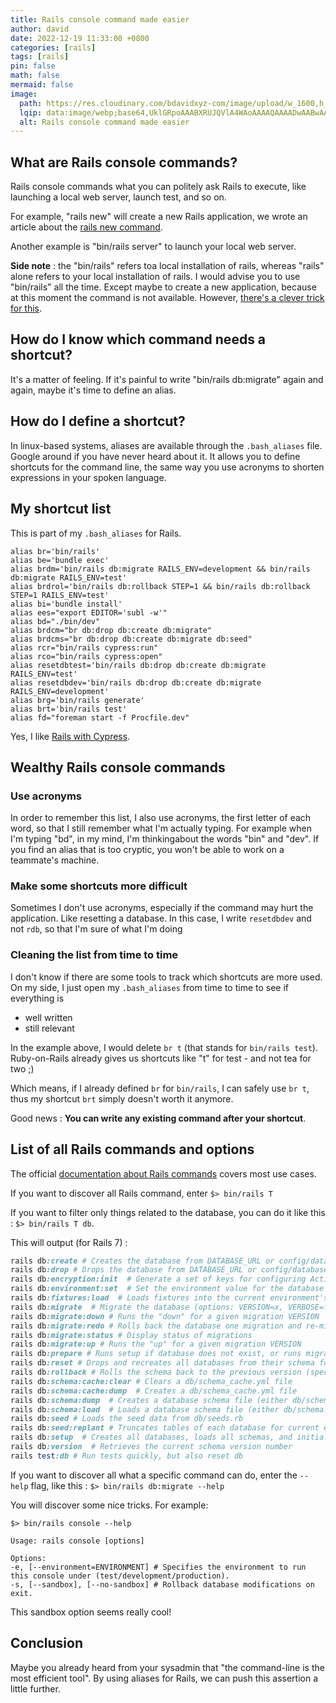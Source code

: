 ```yaml
---
title: Rails console command made easier
author: david
date: 2022-12-19 11:33:00 +0800
categories: [rails]
tags: [rails]
pin: false
math: false
mermaid: false
image:
  path: https://res.cloudinary.com/bdavidxyz-com/image/upload/w_1600,h_836,q_100/l_text:Karla_72_bold:Rails%20console%20command%20made%20easier,co_rgb:ffe4e6,c_fit,w_1400,h_240/fl_layer_apply,g_south_west,x_100,y_180/l_text:Karla_48:A%20Ruby-on-Rails%20tutorial,co_rgb:ffe4e680,c_fit,w_1400/fl_layer_apply,g_south_west,x_100,y_100/newblog/globals/bg_me.jpg
  lqip: data:image/webp;base64,UklGRpoAAABXRUJQVlA4WAoAAAAQAAAADwAABwAAQUxQSDIAAAARL0AmbZurmr57yyIiqE8oiG0bejIYEQTgqiDA9vqnsUSI6H+oAERp2HZ65qP/VIAWAFZQOCBCAAAA8AEAnQEqEAAIAAVAfCWkAALp8sF8rgRgAP7o9FDvMCkMde9PK7euH5M1m6VWoDXf2FkP3BqV0ZYbO6NA/VFIAAAA
  alt: Rails console command made easier
---
```


## What are Rails console commands?

Rails console commands what you can politely ask Rails to execute, like launching a local web server, launch test, and so on. 

For example, "rails new" will create a new Rails application, we wrote an article about the [rails new command](/blog/how-to-create-tons-rails-applications/).

Another example is "bin/rails server" to launch your local web server.

**Side note** : the "bin/rails" refers toa local installation of rails, whereas "rails" alone refers to your local installation of rails. I would advise you to use "bin/rails" all the time. Except maybe to create a new application, because at this moment the command is not available. However, <a href="https://stackoverflow.com/a/33530471/2595513" target="_blank">there's a clever trick for this</a>.

## How do I know which command needs a shortcut?

It's a matter of feeling. If it's painful to write "bin/rails db:migrate" again and again, maybe it's time to define an alias.

## How do I define a shortcut?

In linux-based systems, aliases are available through the `.bash_aliases` file. Google around if you have never heard about it. It allows you to define shortcuts for the command line, the same way you use acronyms to shorten expressions in your spoken language.

## My shortcut list

This is part of my `.bash_aliases` for Rails.

```shell
alias br='bin/rails'
alias be='bundle exec'
alias brdm='bin/rails db:migrate RAILS_ENV=development && bin/rails db:migrate RAILS_ENV=test'
alias brdrol='bin/rails db:rollback STEP=1 && bin/rails db:rollback STEP=1 RAILS_ENV=test'
alias bi='bundle install'
alias ees="export EDITOR='subl -w'"
alias bd="./bin/dev"
alias brdcm="br db:drop db:create db:migrate"
alias brdcms="br db:drop db:create db:migrate db:seed"
alias rcr="bin/rails cypress:run"
alias rco="bin/rails cypress:open"
alias resetdbtest='bin/rails db:drop db:create db:migrate RAILS_ENV=test'
alias resetdbdev='bin/rails db:drop db:create db:migrate RAILS_ENV=development'
alias brg='bin/rails generate'
alias brt='bin/rails test'
alias fd="foreman start -f Procfile.dev"
```

Yes, I like [Rails with Cypress](/blog/rails-cypress-testing/).

## Wealthy Rails console commands 

### Use acronyms

In order to remember this list, I also use acronyms, the first letter of each word, so that I still remember what I'm actually typing. For example when I'm typing "bd", in my mind, I'm thinkingabout the words "bin" and "dev". If you find an alias that is too cryptic, you won't be able to work on a teammate's machine.

### Make some shortcuts more difficult

Sometimes I don't use acronyms, especially if the command may hurt the application. Like resetting a database. In this case, I write `resetdbdev` and not `rdb`, so that I'm sure of what I'm doing

### Cleaning the list from time to time

I don't know if there are some tools to track which shortcuts are more used. On my side, I just open my `.bash_aliases` from time to time to see if everything is 

* well written
* still relevant

In the example above, I would delete `br t` (that stands for `bin/rails test`). Ruby-on-Rails already gives us shortcuts like "t" for test - and not tea for two ;)

Which means, if I already defined `br` for `bin/rails`, I can safely use `br t`, thus my shortcut `brt` simply doesn't worth it anymore.

Good news : **You can write any existing command after your shortcut**.

## List of all Rails commands and options

The official <a href="https://guides.rubyonrails.org/command_line.html" target="_blank">documentation about Rails commands</a> covers most use cases.

If you want to discover all Rails command, enter `$> bin/rails T`

If you want to filter only things related to the database, you can do it like this : `$> bin/rails T db`.

This will output (for Rails 7) :

```ruby
rails db:create # Creates the database from DATABASE_URL or config/database.yml for the current RAILS_...
rails db:drop # Drops the database from DATABASE_URL or config/database.yml for the current RAILS_EN...
rails db:encryption:init  # Generate a set of keys for configuring Active Record encryption in a given environment
rails db:environment:set  # Set the environment value for the database
rails db:fixtures:load  # Loads fixtures into the current environment's database
rails db:migrate  # Migrate the database (options: VERSION=x, VERBOSE=false, SCOPE=blog)
rails db:migrate:down # Runs the "down" for a given migration VERSION
rails db:migrate:redo # Rolls back the database one migration and re-migrates up (options: STEP=x, VERSION=x)
rails db:migrate:status # Display status of migrations
rails db:migrate:up # Runs the "up" for a given migration VERSION
rails db:prepare # Runs setup if database does not exist, or runs migrations if it does
rails db:reset # Drops and recreates all databases from their schema for the current environment and ...
rails db:rollback # Rolls the schema back to the previous version (specify steps w/ STEP=n)
rails db:schema:cache:clear # Clears a db/schema_cache.yml file
rails db:schema:cache:dump  # Creates a db/schema_cache.yml file
rails db:schema:dump  # Creates a database schema file (either db/schema.rb or db/structure.sql, depending on...
rails db:schema:load  # Loads a database schema file (either db/schema.rb or db/structure.sql, depending on ...
rails db:seed # Loads the seed data from db/seeds.rb
rails db:seed:replant # Truncates tables of each database for current environment and loads the seeds
rails db:setup  # Creates all databases, loads all schemas, and initializes with the seed data (use db...
rails db:version  # Retrieves the current schema version number
rails test:db # Run tests quickly, but also reset db
```

If you want to discover all what a specific command can do, enter the `--help` flag, like this : `$> bin/rails db:migrate --help`



You will discover some nice tricks. For example:

```shell
$> bin/rails console --help

Usage: rails console [options]

Options: 
-e, [--environment=ENVIRONMENT] # Specifies the environment to run this console under (test/development/production). 
-s, [--sandbox], [--no-sandbox] # Rollback database modifications on exit.
```

This sandbox option seems really cool!

## Conclusion

Maybe you already heard from your sysadmin that "the command-line is the most efficient tool". By using aliases for Rails, we can push this assertion a little further.